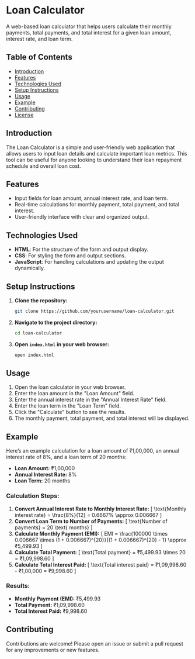 

# Loan Calculator

A web-based loan calculator that helps users calculate their monthly payments, total payments, and total interest for a given loan amount, interest rate, and loan term.

## Table of Contents
- [Introduction](#introduction)
- [Features](#features)
- [Technologies Used](#technologies-used)
- [Setup Instructions](#setup-instructions)
- [Usage](#usage)
- [Example](#example)
- [Contributing](#contributing)
- [License](#license)

## Introduction
The Loan Calculator is a simple and user-friendly web application that allows users to input loan details and calculate important loan metrics. This tool can be useful for anyone looking to understand their loan repayment schedule and overall loan cost.

## Features
- Input fields for loan amount, annual interest rate, and loan term.
- Real-time calculations for monthly payment, total payment, and total interest.
- User-friendly interface with clear and organized output.

## Technologies Used
- **HTML**: For the structure of the form and output display.
- **CSS**: For styling the form and output sections.
- **JavaScript**: For handling calculations and updating the output dynamically.

## Setup Instructions
1. **Clone the repository:**
   ```bash
   git clone https://github.com/yourusername/loan-calculator.git
   ```
2. **Navigate to the project directory:**
   ```bash
   cd loan-calculator
   ```
3. **Open `index.html` in your web browser:**
   ```bash
   open index.html
   ```

## Usage
1. Open the loan calculator in your web browser.
2. Enter the loan amount in the "Loan Amount" field.
3. Enter the annual interest rate in the "Annual Interest Rate" field.
4. Enter the loan term in the "Loan Term" field.
5. Click the "Calculate" button to see the results.
6. The monthly payment, total payment, and total interest will be displayed.

## Example
Here’s an example calculation for a loan amount of ₹1,00,000, an annual interest rate of 8%, and a loan term of 20 months:

- **Loan Amount:** ₹1,00,000
- **Annual Interest Rate:** 8%
- **Loan Term:** 20 months

### Calculation Steps:
1. **Convert Annual Interest Rate to Monthly Interest Rate:**
   \[
   \text{Monthly interest rate} = \frac{8\%}{12} = 0.6667\% \approx 0.006667
   \]
2. **Convert Loan Term to Number of Payments:**
   \[
   \text{Number of payments} = 20 \text{ months}
   \]
3. **Calculate Monthly Payment (EMI):**
   \[
   EMI = \frac{100000 \times 0.006667 \times (1 + 0.006667)^{20}}{(1 + 0.006667)^{20} - 1} \approx ₹5,499.93
   \]
4. **Calculate Total Payment:**
   \[
   \text{Total payment} = ₹5,499.93 \times 20 = ₹1,09,998.60
   \]
5. **Calculate Total Interest Paid:**
   \[
   \text{Total interest paid} = ₹1,09,998.60 - ₹1,00,000 = ₹9,998.60
   \]

### Results:
- **Monthly Payment (EMI):** ₹5,499.93
- **Total Payment:** ₹1,09,998.60
- **Total Interest Paid:** ₹9,998.60

## Contributing
Contributions are welcome! Please open an issue or submit a pull request for any improvements or new features.


